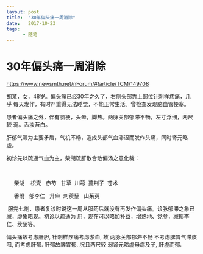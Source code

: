 ```yaml
---
layout: post
title:  "30年偏头痛一周消除"
date:   2017-10-23
tags:
      - 随笔
---
```


# 30年偏头痛一周消除


https://www.newsmth.net/nForum/#!article/TCM/149708

胡某，女，48岁。偏头痛已经30年之久了，右侧头部靠上部位针刺样疼痛，几乎 每天发作，有时严重得无法睡觉，不能正常生活。曾检查发现脑血管梗塞。

患者偏头痛之外，伴有脑梗，头晕，脚热。两脉关部郁滞不畅，左寸浮细，两尺较 弱。舌淡苔白。 

肝郁气滞为主要矛盾，气机不畅，造成头部气血滞涩而发作头痛，同时肾元略虚。 

初诊先以疏通气血为主，柴胡疏肝散合散偏汤之意化裁： 

  

     柴胡    枳壳   赤芍   甘草  川芎  蔓荆子  苍术    

     香附   郁李仁   升麻  刺蒺藜   山茱萸 

 服完七剂，患者复诊时说这一周从服药后就没有再发作偏头痛。诊脉郁滞之象已减，虚象略现。初诊以疏通为 用，现在可以略加补益，增熟地、党参，减郁李仁、蒺藜等。



偏头痛故考虑肝胆, 针刺样疼痛考虑淤血, 故 两脉关部郁滞不畅 不考虑脾胃气滞痰阻, 而考虑肝郁. 肝郁故脾胃郁, 况且两尺较 弱肾元略虚母病及子, 肝虚而郁.

